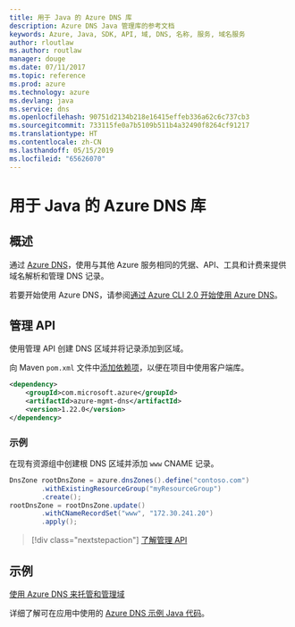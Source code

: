 ```yaml
---
title: 用于 Java 的 Azure DNS 库
description: Azure DNS Java 管理库的参考文档
keywords: Azure, Java, SDK, API, 域, DNS, 名称, 服务, 域名服务
author: rloutlaw
ms.author: routlaw
manager: douge
ms.date: 07/11/2017
ms.topic: reference
ms.prod: azure
ms.technology: azure
ms.devlang: java
ms.service: dns
ms.openlocfilehash: 90751d2134b218e16415effeb336a62c6c737cb3
ms.sourcegitcommit: 733115fe0a7b5109b511b4a32490f8264cf91217
ms.translationtype: HT
ms.contentlocale: zh-CN
ms.lasthandoff: 05/15/2019
ms.locfileid: "65626070"
---
```

# <a name="azure-dns-libraries-for-java"></a>用于 Java 的 Azure DNS 库

## <a name="overview"></a>概述

通过 [Azure DNS](/azure/dns/dns-overview)，使用与其他 Azure 服务相同的凭据、API、工具和计费来提供域名解析和管理 DNS 记录。

若要开始使用 Azure DNS，请参阅[通过 Azure CLI 2.0 开始使用 Azure DNS](/azure/dns/dns-getstarted-cli)。

## <a name="management-api"></a>管理 API

使用管理 API 创建 DNS 区域并将记录添加到区域。

向 Maven `pom.xml` 文件中[添加依赖项](https://maven.apache.org/guides/getting-started/index.html#How_do_I_use_external_dependencies)，以便在项目中使用客户端库。

```XML
<dependency>
    <groupId>com.microsoft.azure</groupId>
    <artifactId>azure-mgmt-dns</artifactId>
    <version>1.22.0</version>
</dependency>
```   

### <a name="example"></a>示例

在现有资源组中创建根 DNS 区域并添加 `www` CNAME 记录。

```java
DnsZone rootDnsZone = azure.dnsZones().define("contoso.com")
        .withExistingResourceGroup("myResourceGroup")
        .create();
rootDnsZone = rootDnsZone.update()
        .withCNameRecordSet("www", "172.30.241.20")
        .apply();
```

> [!div class="nextstepaction"]
> [了解管理 API](/java/api/overview/azure/dns/management)

## <a name="samples"></a>示例

[使用 Azure DNS 来托管和管理域](https://github.com/Azure-Samples/dns-java-host-and-manage-your-domains)

详细了解可在应用中使用的 [Azure DNS 示例 Java 代码](https://azure.microsoft.com/resources/samples/?platform=java&term=dns)。

<!---Loc Comment: Please, refer to conversation section to check the issue. Thanks.--->
